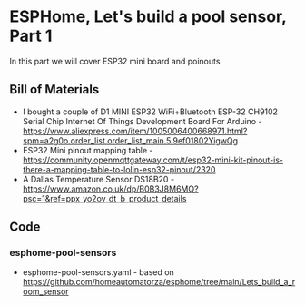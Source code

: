 # ESPHome, Let's build a pool sensor, Part 1

In this part we will cover ESP32 mini board and poinouts

## Bill of Materials

- I bought a couple of D1 MINI ESP32 WiFi+Bluetooth ESP-32 CH9102 Serial Chip Internet Of Things Development Board For Arduino - https://www.aliexpress.com/item/1005006400668971.html?spm=a2g0o.order_list.order_list_main.5.9ef01802YigwQg
- ESP32 Mini pinout mapping table - https://community.openmqttgateway.com/t/esp32-mini-kit-pinout-is-there-a-mapping-table-to-lolin-esp32-pinout/2320
- A Dallas Temperature Sensor DS18B20 - https://www.amazon.co.uk/dp/B0B3J8M6MQ?psc=1&ref=ppx_yo2ov_dt_b_product_details 

## Code
### esphome-pool-sensors
- esphome-pool-sensors.yaml - based on https://github.com/homeautomatorza/esphome/tree/main/Lets_build_a_room_sensor

